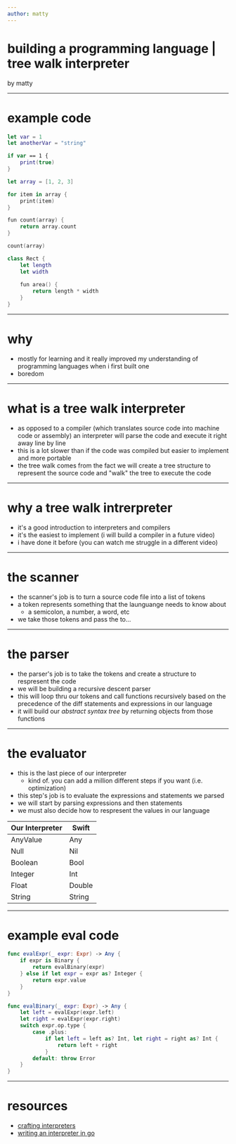 ```yaml
---
author: matty
---
```


# building a programming language | tree walk interpreter
by matty

---

# example code

```swift
let var = 1
let anotherVar = "string"

if var == 1 {
    print(true)
}

let array = [1, 2, 3]

for item in array {
    print(item)
}

fun count(array) {
    return array.count
}

count(array)

class Rect {
    let length
    let width
    
    fun area() {
        return length * width
    }
}

```

---

# why

- mostly for learning and it really improved my understanding of programming languages when i first built one
- boredom

---

# what is a tree walk interpreter

- as opposed to a compiler (which translates source code into machine code or assembly) an interpreter will parse the code and execute it right away line by line
- this is a lot slower than if the code was compiled but easier to implement and more portable
- the tree walk comes from the fact we will create a tree structure to represent the source code and "walk" the tree to execute the code

---

# why a tree walk intrerpreter

- it's a good introduction to interpreters and compilers
- it's the easiest to implement (i will build a compiler in a future video)
- i have done it before (you can watch me struggle in a different video)

---

# the scanner

- the scanner's job is to turn a source code file into a list of tokens
- a token represents something that the launguange needs to know about 
    - a semicolon, a number, a word, etc 
- we take those tokens and pass the to...

---

# the parser

- the parser's job is to take the tokens and create a structure to respresent the code
- we will be building a recursive descent parser
- this will loop thru our tokens and call functions recursively based on the precedence of the diff statements and expressions in our language
- it will build our *abstract syntax tree* by returning objects from those functions 

---

# the evaluator

- this is the last piece of our interpreter 
    - kind of. you can add a million different steps if you want (i.e. optimization)
- this step's job is to evaluate the expressions and statements we parsed
- we will start by parsing expressions and then statements
- we must also decide how to respresent the values in our language

| Our Interpreter | Swift  |
| --------------- | -----  |
| AnyValue        | Any    |
| Null            | Nil    |
| Boolean         | Bool   |
| Integer         | Int    |
| Float           | Double |
| String          | String |

---

# example eval code

```swift
func evalExpr(_ expr: Expr) -> Any {
    if expr is Binary {
        return evalBinary(expr)
    } else if let expr = expr as? Integer {
        return expr.value
    }
}

func evalBinary(_ expr: Expr) -> Any {
    let left = evalExpr(expr.left)
    let right = evalExpr(expr.right)
    switch expr.op.type {
        case .plus:
            if let left = left as? Int, let right = right as? Int {
                return left + right
            }
        default: throw Error
    }
}

```

---
# resources

- [crafting interpreters](https://craftinginterpreters.com)
- [writing an interpreter in go](https://interpreterbook.com)


